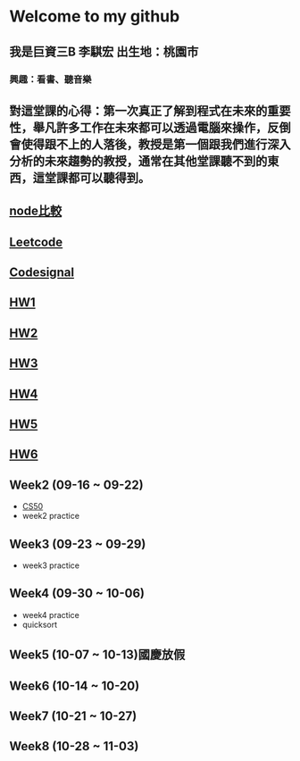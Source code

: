 # Welcome to my github
 ## 我是巨資三B 李騏宏 出生地：桃園市
 ### 興趣：看書、聽音樂
 ## 對這堂課的心得：第一次真正了解到程式在未來的重要性，舉凡許多工作在未來都可以透過電腦來操作，反倒會使得跟不上的人落後，教授是第一個跟我們進行深入分析的未來趨勢的教授，通常在其他堂課聽不到的東西，這堂課都可以聽得到。
 ## [node比較](https://github.com/MorrisLee000/Practice/blob/master/Week8/%E6%AF%94%E8%BC%83node.py)
 ## [Leetcode](https://github.com/MorrisLee000/Practice/tree/master/Leetcode)
 ## [Codesignal](https://github.com/MorrisLee000/Practice/tree/master/Codesignal)
 ## [HW1](https://github.com/MorrisLee000/Practice/tree/master/HW1)
 ## [HW2](https://github.com/MorrisLee000/Practice/tree/master/HW2)
 ## [HW3](https://github.com/MorrisLee000/Practice/tree/master/HW3)
 ## [HW4](https://github.com/MorrisLee000/Practice/tree/master/HW4)
 ## [HW5](https://github.com/MorrisLee000/Practice/tree/master/HW5)
 ## [HW6](https://github.com/MorrisLee000/Practice/tree/master/HW6)
 ## Week2 (09-16 ~ 09-22)
  * [CS50](https://github.com/MorrisLee000/Practice/blob/master/Week2/CS50%20url)
  * week2 practice
 ## Week3 (09-23 ~ 09-29)
  * week3 practice
 ## Week4 (09-30 ~ 10-06)
  * week4 practice
  * quicksort
 ## Week5 (10-07 ~ 10-13)國慶放假
 ## Week6 (10-14 ~ 10-20)
 
 ## Week7 (10-21 ~ 10-27)
 
 ## Week8 (10-28 ~ 11-03)
